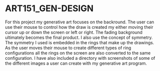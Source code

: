# ART151_GEN-DESIGN

  For this project my generative art focuses on the backround. The user
  can use their mouse to control how the draw is created my either moving
  their cursor up or down the screen or left or right. The fading background
  ultimately becomes the final product. I also use the concept of symmetry.
  The symmetry I used is embedded in the rings that make up the drawings. 
  As the user moves their mouse to create different types of ring configurations
  all the rings on the screen are also converted to the same configuration. 
  I have also included a directory with screenshots of some of the different images
  a user can create with my generative art program.  
